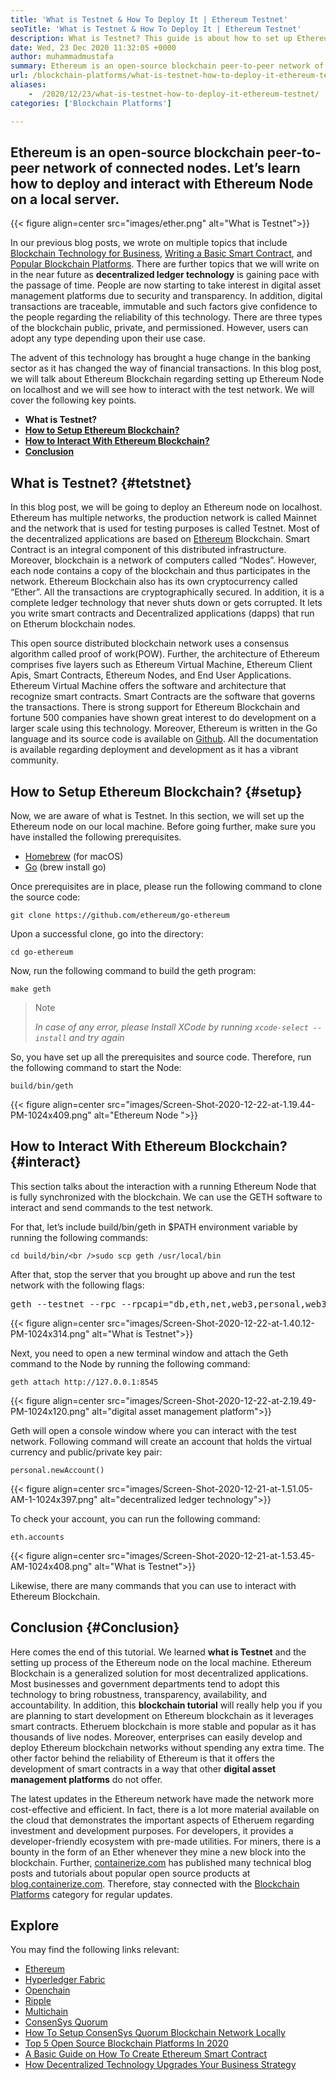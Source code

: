 ```yaml
---
title: 'What is Testnet & How To Deploy It | Ethereum Testnet'
seoTitle: 'What is Testnet & How To Deploy It | Ethereum Testnet'
description: What is Testnet? This guide is about how to set up Ethereum Node on localhost. Blockchain is a network of nodes that maintain a history of all transactions.
date: Wed, 23 Dec 2020 11:32:05 +0000
author: muhammadmustafa
summary: Ethereum is an open-source blockchain peer-to-peer network of connected nodes. Let’s learn how to deploy and interact with Ethereum Node on a local server.
url: /blockchain-platforms/what-is-testnet-how-to-deploy-it-ethereum-testnet/
aliases: 
    -  /2020/12/23/what-is-testnet-how-to-deploy-it-ethereum-testnet/
categories: ['Blockchain Platforms']

---
```

## Ethereum is an open-source blockchain peer-to-peer network of connected nodes. Let’s learn how to deploy and interact with Ethereum Node on a local server.

{{< figure align=center src="images/ether.png" alt="What is Testnet">}}  

In our previous blog posts, we wrote on multiple topics that include [Blockchain Technology for Business][1], [Writing a Basic Smart Contract][2], and [Popular Blockchain Platforms][3]. There are further topics that we will write on in the near future as **decentralized ledger technology** is gaining pace with the passage of time. People are now starting to take interest in digital asset management platforms due to security and transparency. In addition, digital transactions are traceable, immutable and such factors give confidence to the people regarding the reliability of this technology. There are three types of the blockchain public, private, and permissioned. However, users can adopt any type depending upon their use case. 

The advent of this technology has brought a huge change in the banking sector as it has changed the way of financial transactions. In this blog post, we will talk about Ethereum Blockchain regarding setting up Ethereum Node on localhost and we will see how to interact with the test network. We will cover the following key points.

  * **What is Testnet?**
  * **[How to Setup Ethereum Blockchain?][4]**
  * **[How to Interact With Ethereum Blockchain?][5]**
  * **[Conclusion][6]**

## What is Testnet? {#tetstnet}

In this blog post, we will be going to deploy an Ethereum node on localhost. Ethereum has multiple networks, the production network is called Mainnet and the network that is used for testing purposes is called Testnet. Most of the decentralized applications are based on [Ethereum][7] Blockchain. Smart Contract is an integral component of this distributed infrastructure. Moreover, blockchain is a network of computers called “Nodes”. However, each node contains a copy of the blockchain and thus participates in the network. Ethereum Blockchain also has its own cryptocurrency called “Ether”. All the transactions are cryptographically secured. In addition, it is a complete ledger technology that never shuts down or gets corrupted. It lets you write smart contracts and Decentralized applications (dapps) that run on Etherum blockchain nodes.

This open source distributed blockchain network uses a consensus algorithm called proof of work(POW). Further, the architecture of Ethereum comprises five layers such as Ethereum Virtual Machine, Ethereum Client Apis, Smart Contracts, Ethereum Nodes, and End User Applications. Ethereum Virtual Machine offers the software and architecture that recognize smart contracts. Smart Contracts are the software that governs the transactions. There is strong support for Ethereum Blockchain and fortune 500 companies have shown great interest to do development on a larger scale using this technology. Moreover, Ethereum is written in the Go language and its source code is available on [Github][8]. All the documentation is available regarding deployment and development as it has a vibrant community. 

## How to Setup Ethereum Blockchain? {#setup}

Now, we are aware of what is Testnet. In this section, we will set up the Ethereum node on our local machine. Before going further, make sure you have installed the following prerequisites.

  * [Homebrew][9] (for macOS)
  * [Go][7] (brew install go)

Once prerequisites are in place, please run the following command to clone the source code:


```
git clone https://github.com/ethereum/go-ethereum
```


Upon a successful clone, go into the directory:


```
cd go-ethereum
```


Now, run the following command to build the geth program:


```
make geth
```


<blockquote class="wp-block-quote">
  <p>
    Note
  </p>
  
  <cite>In case of any error, please Install XCode by running <code>xcode-select --install</code> and try again</cite>
</blockquote>

So, you have set up all the prerequisites and source code. Therefore, run the following command to start the Node:


```
build/bin/geth
```


{{< figure align=center src="images/Screen-Shot-2020-12-22-at-1.19.44-PM-1024x409.png" alt="Ethereum Node ">}}  

## How to Interact With Ethereum Blockchain? {#interact}

This section talks about the interaction with a running Ethereum Node that is fully synchronized with the blockchain. We can use the GETH software to interact and send commands to the test network. 

For that, let’s include build/bin/geth in $PATH environment variable by running the following commands:


```
cd build/bin/<br />sudo scp geth /usr/local/bin
```


After that, stop the server that you brought up above and run the test network with the following flags:

<pre class="wp-block-preformatted">geth --testnet --rpc --rpcapi="db,eth,net,web3,personal,web3"
</pre>

{{< figure align=center src="images/Screen-Shot-2020-12-22-at-1.40.12-PM-1024x314.png" alt="What is Testnet">}}  

Next, you need to open a new terminal window and attach the Geth command to the Node by running the following command:


```
geth attach http://127.0.0.1:8545
```


{{< figure align=center src="images/Screen-Shot-2020-12-22-at-2.19.49-PM-1024x120.png" alt="digital asset management platform">}}  

Geth will open a console window where you can interact with the test network. Following command will create an account that holds the virtual currency and public/private key pair:


```
personal.newAccount()
```


{{< figure align=center src="images/Screen-Shot-2020-12-21-at-1.51.05-AM-1-1024x397.png" alt="decentralized ledger technology">}}  

To check your account, you can run the following command:


```
eth.accounts
```


{{< figure align=center src="images/Screen-Shot-2020-12-21-at-1.53.45-AM-1024x408.png" alt="What is Testnet">}}  

Likewise, there are many commands that you can use to interact with Ethereum Blockchain.

## Conclusion {#Conclusion}

Here comes the end of this tutorial. We learned **what is Testnet** and the setting up process of the Ethereum node on the local machine. Ethereum Blockchain is a generalized solution for most decentralized applications. Most businesses and government departments tend to adopt this technology to bring robustness, transparency, availability, and accountability. In addition, this **blockchain tutorial** will really help you if you are planning to start development on Ethereum blockchain as it leverages smart contracts. Etheruem blockchain is more stable and popular as it has thousands of live nodes. Moreover, enterprises can easily develop and deploy Ethereum blockchain networks without spending any extra time. The other factor behind the reliability of Ethereum is that it offers the development of smart contracts in a way that other **digital asset management platforms** do not offer. 

The latest updates in the Ethereum network have made the network more cost-effective and efficient. In fact, there is a lot more material available on the cloud that demonstrates the important aspects of Etheruem regarding investment and development purposes. For developers, it provides a developer-friendly ecosystem with pre-made utilities. For miners, there is a bounty in the form of an Ether whenever they mine a new block into the blockchain. Further, [containerize.com][10] has published many technical blog posts and tutorials about popular open source products at [blog.containerize.com][11]. Therefore, stay connected with the [Blockchain Platforms][12] category for regular updates.

## Explore

You may find the following links relevant:

  * [Ethereum][7]
  * [Hyperledger Fabric][13]
  * [Openchain][14]
  * [Ripple][15]
  * [Multichain][16]
  * [ConsenSys Quorum][17]
  * [How To Setup ConsenSys Quorum Blockchain Network Locally][18]
  * [Top 5 Open Source Blockchain Platforms In 2020][3]
  * [A Basic Guide on How To Create Ethereum Smart Contract][2]
  * [How Decentralized Technology Upgrades Your Business Strategy][19]

 [1]: https://blog.containerize.com/2020/11/27/how-blockchain-technology-can-upgrade-your-business-strategy/
 [2]: https://blog.containerize.com/2020/12/01/a-basic-guide-on-how-to-create-ethereum-smart-contract/
 [3]: https://blog.containerize.com/2020/12/11/top-5-open-source-blockchain-platforms-in-2020/
 [4]: #setup
 [5]: #interact
 [6]: #Conclusion
 [7]: https://products.containerize.com/blockchain-platforms/ethereum
 [8]: https://github.com/ethereum/go-ethereum
 [9]: https://brew.sh/
 [10]: https://www.containerize.com/
 [11]: https://blog.containerize.com/
 [12]: https://products.containerize.com/blockchain-platforms/
 [13]: https://products.containerize.com/blockchain-platforms/hyperledger-fabric
 [14]: https://products.containerize.com/blockchain-platforms/openchain
 [15]: https://products.containerize.com/blockchain-platforms/ripple
 [16]: https://products.containerize.com/blockchain-platforms/multichain
 [17]: https://products.containerize.com/blockchain-platforms/consensys-quorum
 [18]: https://blog.containerize.com/2021/04/30/how-to-setup-consensys-quorum-blockchain-network-locally/
 [19]: https://blog.containerize.com/2020/11/27/how-decentralized-technology-upgrades-your-business-strategy/